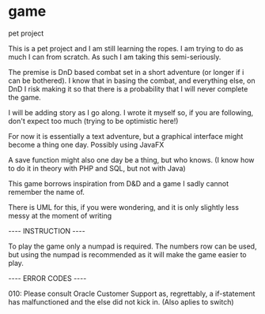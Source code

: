 # game
pet project

This is a pet project and I am still learning the ropes.
I am trying to do as much I can from scratch.
As such I am taking this semi-seriously.

The premise is DnD based combat set in a short adventure (or longer if i can be 
bothered).
I know that in basing the combat, and everything else, on DnD I risk making it 
so that there is a probability that I will never complete the game.

I will be adding story as I go along. I wrote it myself so, if you are following, 
don't expect too much (trying to be optimistic here!)

For now it is essentially a text adventure, but a graphical interface might become 
a thing one day. Possibly using JavaFX

A save function might also one day be a thing, but who knows.
(I know how to do it in theory with PHP and SQL, but not with Java)

This game borrows inspiration from D&D and a game I sadly cannot remember the 
name of. 

There is UML for this, if you were wondering, and it is only slightly less messy 
at the moment of writing

---- INSTRUCTION ----

To play the game only a numpad is required. The numbers row can be used, but 
using the numpad is recommended as it will make the game easier to play. 

---- ERROR CODES ----

010: Please consult Oracle Customer Support as, regrettably, a if-statement has 
malfunctioned and the else did not kick in. (Also aplies to switch)
